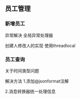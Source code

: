 ## 员工管理

### 新增员工 

异常解决     全局异常处理器

创建人修改人的实现    使用threadlocal

### 员工查询

关于时间类型问题  

解决方法  1.添加@jsonformat注解

2.消息转换器统一处理信息



 
